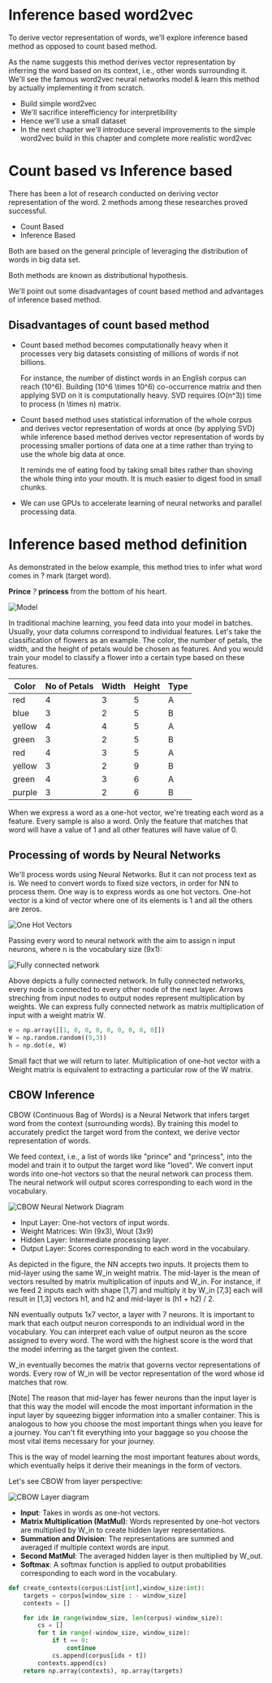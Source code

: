 # Inference based word2vec
To derive vector representation of words, we'll explore inference based method as opposed to count based method.

As the name suggests this method derives vector representation by inferring the word based on its context, i.e., other words surrounding it. We'll see the famous word2vec neural networks model & learn this method by actually implementing it from scratch.

- Build simple word2vec
- We'll sacrifice interefficiency for interpretibility
- Hence we'll use a small dataset
- In the next chapter we'll introduce several improvements to the simple word2vec build in this chapter and complete more realistic word2vec

# Count based vs Inference based
There has been a lot of research conducted on deriving vector representation of the word. 2 methods among these researches proved successful.
- Count Based
- Inference Based

Both are based on the general principle of leveraging the distribution of words in big data set.

Both methods are known as distributional hypothesis.

We'll point out some disadvantages of count based method and advantages of inference based method.

## Disadvantages of count based method
- Count based method becomes computationally heavy when it processes very big datasets consisting of millions of words if not billions.

    For instance, the number of distinct words in an English corpus can reach \(10^6\). Building \(10^6 \times 10^6\) co-occurrence matrix and then applying SVD on it is computationally heavy. SVD requires \(O(n^3)\) time to process \(n \times n\) matrix.

- Count based method uses statistical information of the whole corpus and derives vector representation of words at once (by applying SVD) while inference based method derives vector representation of words by processing smaller portions of data one at a time rather than trying to use the whole big data at once.

    It reminds me of eating food by taking small bites rather than shoving the whole thing into your mouth. It is much easier to digest food in small chunks.

- We can use GPUs to accelerate learning of neural networks and parallel processing data.

# Inference based method definition

As demonstrated in the below example, this method tries to infer what word comes in ? mark (target word).


**Prince** *?* **princess** from the bottom of his heart.


![Model](prediction_of_target_words.jpg)


In traditional machine learning, you feed data into your model in batches. Usually, your data columns correspond to individual features. Let's take the classification of flowers as an example. The color, the number of petals, the width, and the height of petals would be chosen as features. And you would train your model to classify a flower into a certain type based on these features.

| Color | No of Petals | Width | Height | Type |
|-------|--------------|-------|--------|------|
| red   | 4            | 3     | 5      | A    |
| blue  | 3            | 2     | 5      | B    |
| yellow| 4            | 4     | 5      | A    |
| green | 3            | 2     | 5      | B    |
| red   | 4            | 3     | 5      | A    |
| yellow| 3            | 2     | 9      | B    |
| green | 4            | 3     | 6      | A    |
| purple| 3            | 2     | 6      | B    |

When we express a word as a one-hot vector, we're treating each word as a feature. Every sample is also a word. Only the feature that matches that word will have a value of 1 and all other features will have value of 0.

## Processing of words by Neural Networks

We'll process words using Neural Networks. But it can not process text as is. We need to convert words to fixed size vectors, in order for NN to process them. One way is to express words as one hot vectors. One-hot vector is a kind of vector where one of its elements is 1 and all the others are zeros.

![One Hot Vectors](one_hot_representation.jpg)


Passing every word to neural network with the aim to assign n input neurons, where n is the vocabulary size (9x1):

![Fully connected network](fully_connected_network_one_sample_example.jpg)

Above depicts a fully connected network. In fully connected networks, every node is connected to every other node of the next layer. Arrows streching from input nodes to output nodes represent multiplication by weights. We can express fully connected network as matrix multiplication of input with a weight matrix W.

```python
e = np.array([[1, 0, 0, 0, 0, 0, 0, 0, 0]])
W = np.random.random((9,3))
h = np.dot(e, W)
```

Small fact that we will return to later. Multiplication of one-hot vector with a Weight matrix is equivalent to extracting a particular row of the W matrix.

## CBOW Inference

CBOW (Continuous Bag of Words) is a Neural Network that infers target word from the context (surrounding words). By training this model to accurately predict the target word from the context, we derive vector representation of words.

We feed context, i.e., a list of words like "prince" and "princess", into the model and train it to output the target word like "loved". We convert input words into one-hot vectors so that the neural network can process them. The neural network will output scores corresponding to each word in the vocabulary.

![CBOW Neural Network Diagram](cbow_diagram.jpg)

* Input Layer: One-hot vectors of input words.
* Weight Matrices: Win (9x3), Wout (3x9)
* Hidden Layer: Intermediate processing layer.
* Output Layer: Scores corresponding to each word in the vocabulary.


As depicted in the figure, the NN accepts two inputs. It projects them to mid-layer using the same W_in weight matrix. The mid-layer is the mean of vectors resulted by matrix multiplication of inputs and W_in. For instance, if we feed 2 inputs each with shape [1,7] and multiply it by W_in [7,3] each will result in [1,3] vectors h1, and h2 and mid-layer is (h1 + h2) / 2.

NN eventually outputs 1x7 vector, a layer with 7 neurons. It is important to mark that each output neuron corresponds to an individual word in the vocabulary. You can interpret each value of output neuron as the score assigned to every word. The word with the highest score is the word that the model inferring as the target given the context.

W_in eventually becomes the matrix that governs vector representations of words. Every row of W_in will be vector representation of the word whose id matches that row.

[Note] The reason that mid-layer has fewer neurons than the input layer is that this way the model will encode the most important information in the input layer by squeezing bigger information into a smaller container. This is analogous to how you choose the most important things when you leave for a journey. You can't fit everything into your baggage so you choose the most vital items necessary for your journey.

This is the way of model learning the most important features about words, which eventually helps it derive their meanings in the form of vectors.

Let's see CBOW from layer perspective:

![CBOW Layer diagram](cbow_layer_diagram.jpg)

- **Input**: Takes in words as one-hot vectors.
- **Matrix Multiplication (MatMul)**: Words represented by one-hot vectors are multiplied by W_in to create hidden layer representations.
- **Summation and Division**: The representations are summed and averaged if multiple context words are input.
- **Second MatMul**: The averaged hidden layer is then multiplied by W_out.
- **Softmax**: A softmax function is applied to output probabilities corresponding to each word in the vocabulary.




```python
def create_contexts(corpus:List[int],window_size:int):
    targets = corpus[window_size : - window_size]
    contexts = []

    for idx in range(window_size, len(corpus)-window_size):
        cs = []
        for t in range(-window_size, window_size):
            if t == 0:
                continue
            cs.append(corpus[idx + t])
        contexts.append(cs)
    return np.array(contexts), np.array(targets)
```

